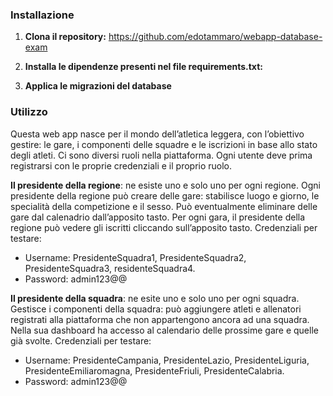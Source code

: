 ### Installazione

1.  **Clona il repository:** https://github.com/edotammaro/webapp-database-exam

2.  **Installa le dipendenze presenti nel file requirements.txt:**
   
3.  **Applica le migrazioni del database**

### Utilizzo

Questa web app nasce per il mondo dell’atletica leggera, con l’obiettivo gestire: 
le gare, i componenti delle squadre e le iscrizioni in base allo stato degli atleti. 
Ci sono diversi ruoli nella piattaforma. Ogni utente deve prima registrarsi con le proprie credenziali e il proprio ruolo. 

**Il presidente della regione**: ne esiste uno e solo uno per ogni regione. 
Ogni presidente della regione può creare delle gare: stabilisce luogo e giorno, le specialità della competizione e il sesso. 
Può eventualmente eliminare delle gare dal calenadrio dall’apposito tasto.
Per ogni gara, il presidente della regione può vedere gli iscritti cliccando sull’apposito tasto. 
Credenziali per testare: 
- Username: PresidenteSquadra1, PresidenteSquadra2, PresidenteSquadra3, residenteSquadra4. 
- Password: admin123@@

**Il presidente della squadra**: ne esite uno e solo uno per ogni squadra. 
Gestisce i componenti della squadra: può aggiungere atleti e allenatori registrati alla piattaforma che non appartengono ancora ad una squadra.
Nella sua dashboard ha accesso al calendario delle prossime gare e quelle già svolte. 
Credenziali per testare: 
- Username: PresidenteCampania, PresidenteLazio, PresidenteLiguria, PresidenteEmiliaromagna, PresidenteFriuli, PresidenteCalabria. 
- Password: admin123@@